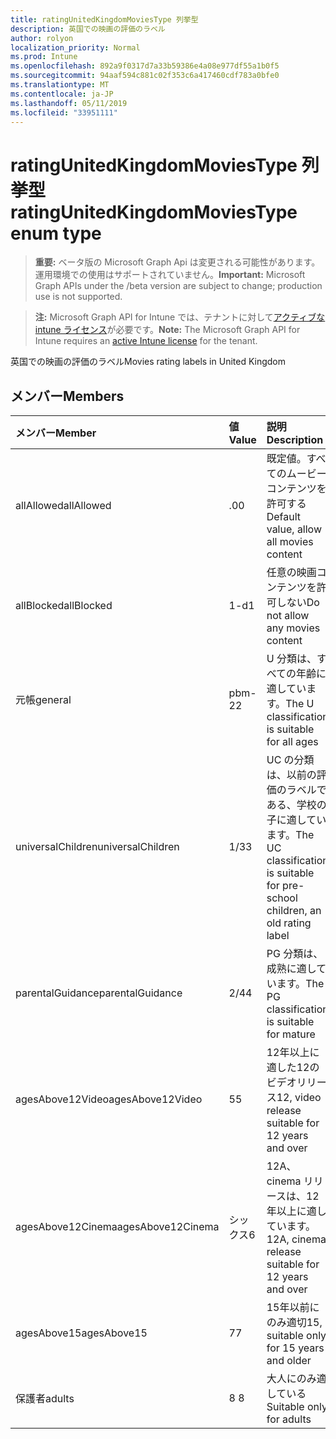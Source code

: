 ```yaml
---
title: ratingUnitedKingdomMoviesType 列挙型
description: 英国での映画の評価のラベル
author: rolyon
localization_priority: Normal
ms.prod: Intune
ms.openlocfilehash: 892a9f0317d7a33b59386e4a08e977df55a1b0f5
ms.sourcegitcommit: 94aaf594c881c02f353c6a417460cdf783a0bfe0
ms.translationtype: MT
ms.contentlocale: ja-JP
ms.lasthandoff: 05/11/2019
ms.locfileid: "33951111"
---
```

# <a name="ratingunitedkingdommoviestype-enum-type"></a><span data-ttu-id="d431c-103">ratingUnitedKingdomMoviesType 列挙型</span><span class="sxs-lookup"><span data-stu-id="d431c-103">ratingUnitedKingdomMoviesType enum type</span></span>

> <span data-ttu-id="d431c-104">**重要:** ベータ版の Microsoft Graph Api は変更される可能性があります。運用環境での使用はサポートされていません。</span><span class="sxs-lookup"><span data-stu-id="d431c-104">**Important:** Microsoft Graph APIs under the /beta version are subject to change; production use is not supported.</span></span>

> <span data-ttu-id="d431c-105">**注:** Microsoft Graph API for Intune では、テナントに対して[アクティブな intune ライセンス](https://go.microsoft.com/fwlink/?linkid=839381)が必要です。</span><span class="sxs-lookup"><span data-stu-id="d431c-105">**Note:** The Microsoft Graph API for Intune requires an [active Intune license](https://go.microsoft.com/fwlink/?linkid=839381) for the tenant.</span></span>

<span data-ttu-id="d431c-106">英国での映画の評価のラベル</span><span class="sxs-lookup"><span data-stu-id="d431c-106">Movies rating labels in United Kingdom</span></span>

## <a name="members"></a><span data-ttu-id="d431c-107">メンバー</span><span class="sxs-lookup"><span data-stu-id="d431c-107">Members</span></span>
|<span data-ttu-id="d431c-108">メンバー</span><span class="sxs-lookup"><span data-stu-id="d431c-108">Member</span></span>|<span data-ttu-id="d431c-109">値</span><span class="sxs-lookup"><span data-stu-id="d431c-109">Value</span></span>|<span data-ttu-id="d431c-110">説明</span><span class="sxs-lookup"><span data-stu-id="d431c-110">Description</span></span>|
|:---|:---|:---|
|<span data-ttu-id="d431c-111">allAllowed</span><span class="sxs-lookup"><span data-stu-id="d431c-111">allAllowed</span></span>|<span data-ttu-id="d431c-112">.0</span><span class="sxs-lookup"><span data-stu-id="d431c-112">0</span></span>|<span data-ttu-id="d431c-113">既定値。すべてのムービーコンテンツを許可する</span><span class="sxs-lookup"><span data-stu-id="d431c-113">Default value, allow all movies content</span></span>|
|<span data-ttu-id="d431c-114">allBlocked</span><span class="sxs-lookup"><span data-stu-id="d431c-114">allBlocked</span></span>|<span data-ttu-id="d431c-115">1-d</span><span class="sxs-lookup"><span data-stu-id="d431c-115">1</span></span>|<span data-ttu-id="d431c-116">任意の映画コンテンツを許可しない</span><span class="sxs-lookup"><span data-stu-id="d431c-116">Do not allow any movies content</span></span>|
|<span data-ttu-id="d431c-117">元帳</span><span class="sxs-lookup"><span data-stu-id="d431c-117">general</span></span>|<span data-ttu-id="d431c-118">pbm-2</span><span class="sxs-lookup"><span data-stu-id="d431c-118">2</span></span>|<span data-ttu-id="d431c-119">U 分類は、すべての年齢に適しています。</span><span class="sxs-lookup"><span data-stu-id="d431c-119">The U classification is suitable for all ages</span></span>|
|<span data-ttu-id="d431c-120">universalChildren</span><span class="sxs-lookup"><span data-stu-id="d431c-120">universalChildren</span></span>|<span data-ttu-id="d431c-121">1/3</span><span class="sxs-lookup"><span data-stu-id="d431c-121">3</span></span>|<span data-ttu-id="d431c-122">UC の分類は、以前の評価のラベルである、学校の子に適しています。</span><span class="sxs-lookup"><span data-stu-id="d431c-122">The UC classification is suitable for pre-school children, an old rating label</span></span>|
|<span data-ttu-id="d431c-123">parentalGuidance</span><span class="sxs-lookup"><span data-stu-id="d431c-123">parentalGuidance</span></span>|<span data-ttu-id="d431c-124">2/4</span><span class="sxs-lookup"><span data-stu-id="d431c-124">4</span></span>|<span data-ttu-id="d431c-125">PG 分類は、成熟に適しています。</span><span class="sxs-lookup"><span data-stu-id="d431c-125">The PG classification is suitable for mature</span></span>|
|<span data-ttu-id="d431c-126">agesAbove12Video</span><span class="sxs-lookup"><span data-stu-id="d431c-126">agesAbove12Video</span></span>|<span data-ttu-id="d431c-127">5</span><span class="sxs-lookup"><span data-stu-id="d431c-127">5</span></span>|<span data-ttu-id="d431c-128">12年以上に適した12のビデオリリース</span><span class="sxs-lookup"><span data-stu-id="d431c-128">12, video release suitable for 12 years and over</span></span>|
|<span data-ttu-id="d431c-129">agesAbove12Cinema</span><span class="sxs-lookup"><span data-stu-id="d431c-129">agesAbove12Cinema</span></span>|<span data-ttu-id="d431c-130">シックス</span><span class="sxs-lookup"><span data-stu-id="d431c-130">6</span></span>|<span data-ttu-id="d431c-131">12A、cinema リリースは、12年以上に適しています。</span><span class="sxs-lookup"><span data-stu-id="d431c-131">12A, cinema release suitable for 12 years and over</span></span>|
|<span data-ttu-id="d431c-132">agesAbove15</span><span class="sxs-lookup"><span data-stu-id="d431c-132">agesAbove15</span></span>|<span data-ttu-id="d431c-133">7</span><span class="sxs-lookup"><span data-stu-id="d431c-133">7</span></span>|<span data-ttu-id="d431c-134">15年以前にのみ適切</span><span class="sxs-lookup"><span data-stu-id="d431c-134">15, suitable only for 15 years and older</span></span>|
|<span data-ttu-id="d431c-135">保護者</span><span class="sxs-lookup"><span data-stu-id="d431c-135">adults</span></span>|<span data-ttu-id="d431c-136">8 </span><span class="sxs-lookup"><span data-stu-id="d431c-136">8</span></span>|<span data-ttu-id="d431c-137">大人にのみ適している</span><span class="sxs-lookup"><span data-stu-id="d431c-137">Suitable only for adults</span></span>|




